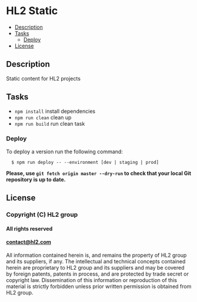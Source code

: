 HL2 Static
==========

- [Description](#description)
- [Tasks](#tasks)
  - [Deploy](#deploy)
- [License](#license)

Description
-----------

Static content for HL2 projects

Tasks
-----

- `npm install` install dependencies
- `npm run clean` clean up
- `npm run build` run clean task

### Deploy

To deploy a version run the following command:

```
  $ npm run deploy -- --environment [dev | staging | prod]
```

**Please, use `git fetch origin master --dry-run` to check that your local Git repository is up to date.**

License
-------

### Copyright (C) HL2 group

#### All rights reserved
#### contact@hl2.com

All information contained herein is, and remains the property of
HL2 group and its suppliers, if any. The intellectual and technical
concepts contained herein are proprietary to HL2 group and its suppliers
and may be covered by foreign patents, patents in process, and are
protected by trade secret or copyright law. Dissemination of this
information or reproduction of this material is strictly forbidden unless
prior written permission is obtained from HL2 group.